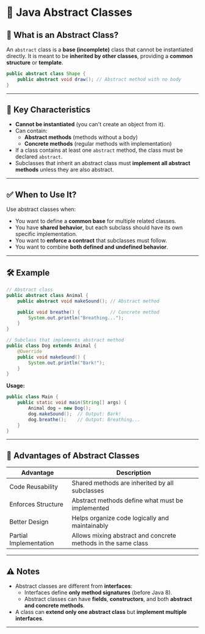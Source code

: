 
# 🧠 Java Abstract Classes

## 📘 What is an Abstract Class?

An `abstract` class is a **base (incomplete)** class that cannot be instantiated directly. It is meant to be **inherited by other classes**, providing a **common structure** or **template**.

```java
public abstract class Shape {
    public abstract void draw(); // Abstract method with no body
}
```

---

## 🧱 Key Characteristics

- **Cannot be instantiated** (you can't create an object from it).
- Can contain:
  - **Abstract methods** (methods without a body)
  - **Concrete methods** (regular methods with implementation)
- If a class contains at least one `abstract` method, the class must be declared `abstract`.
- Subclasses that inherit an abstract class must **implement all abstract methods** unless they are also abstract.

---

## ✅ When to Use It?

Use abstract classes when:

- You want to define a **common base** for multiple related classes.
- You have **shared behavior**, but each subclass should have its own specific implementation.
- You want to **enforce a contract** that subclasses must follow.
- You want to combine **both defined and undefined behavior**.

---

## 🛠️ Example

```java
// Abstract class
public abstract class Animal {
    public abstract void makeSound(); // Abstract method

    public void breathe() {           // Concrete method
        System.out.println("Breathing...");
    }
}

// Subclass that implements abstract method
public class Dog extends Animal {
    @Override
    public void makeSound() {
        System.out.println("Bark!");
    }
}
```

**Usage:**

```java
public class Main {
    public static void main(String[] args) {
        Animal dog = new Dog();
        dog.makeSound();  // Output: Bark!
        dog.breathe();    // Output: Breathing...
    }
}
```

---

## 🌟 Advantages of Abstract Classes

| Advantage             | Description                                                    |
|-----------------------|----------------------------------------------------------------|
| Code Reusability      | Shared methods are inherited by all subclasses                 |
| Enforces Structure    | Abstract methods define what must be implemented               |
| Better Design         | Helps organize code logically and maintainably                 |
| Partial Implementation| Allows mixing abstract and concrete methods in the same class  |

---

## ⚠️ Notes

- Abstract classes are different from **interfaces**:
  - Interfaces define **only method signatures** (before Java 8).
  - Abstract classes can have **fields**, **constructors**, and both **abstract and concrete methods**.
- A class can **extend only one abstract class** but **implement multiple interfaces**.

---
